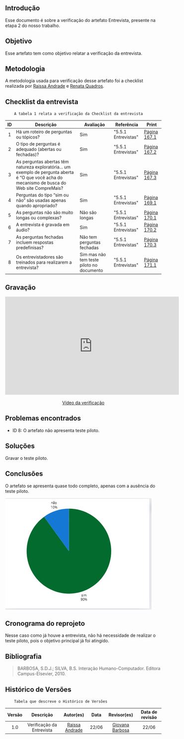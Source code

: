 ## Introdução 
Esse documento é sobre a verificação do artefato Entrevista, presente na etapa 2 do nosso trabalho.

## Objetivo 
Esse artefato tem como objetivo relatar a verificação da entrevista.

## Metodologia 
A metodologia usada para verificação desse artefato foi a checklist realizada por [Raissa Andrade](https://github.com/RaissaAndradeS) e [Renata Quadros](https://github.com/Renatinha28).

## Checklist da entrevista 

        A tabela 1 relata a verificação da Checklist da entrevista 
| ID | Descrição | Avaliação | Referência | Print |
| :----: | --------- | ---------- | ----------- | ------- |
| 1 | Há um roteiro de perguntas ou tópicos? |Sim | "5.5.1 Entrevistas" | [Página 167.1](../../../assets/verificacao/verificação%20nosso%20grupo/etapa2/Pagina167.1.png) |
| 2 | O tipo de perguntas é adequado (abertas ou fechadas)? | Sim | "5.5.1 Entrevistas" | [Página 167.2](../../../assets/verificacao/verificação%20nosso%20grupo/etapa2/Pagina167.2.png) |
| 3 | As perguntas abertas têm natureza exploratória... um exemplo de pergunta aberta é “O que você acha do mecanismo de busca do Web site CompreMais? | Sim| "5.5.1 Entrevistas" | [Página 167.3](../../../assets/verificacao/verificação%20nosso%20grupo/etapa2/Pagina167.3.png) |
| 4 | Perguntas do tipo “sim ou não” são usadas apenas quando apropriado? |Sim | "5.5.1 Entrevistas" | [Página 169.1](../../../assets/verificacao/verificação%20nosso%20grupo/etapa2/Pagina169.1.png) |
| 5 | As perguntas não são muito longas ou complexas? | Não são longas | "5.5.1 Entrevistas" | [Página 170.1](../../../assets/verificacao/verificação%20nosso%20grupo/etapa2/Pagina170.1.png) |
| 6 | A entrevista é gravada em áudio? | Sim | "5.5.1 Entrevistas" | [Página 170.2](../../../assets/verificacao/verificação%20nosso%20grupo/etapa2/170.2.png) |
| 7 | As perguntas fechadas incluem respostas predefinisas?| Não tem perguntas fechadas| "5.5.1 Entrevistas" | [Página 170.3](../../../assets/verificacao/verificação%20nosso%20grupo/etapa2/Pagina170.3.png) |
| 8 | Os entrevistadores são treinados para realizarem a entrevista? | Sim mas não tem teste piloto no documento| "5.5.1 Entrevistas" | [Página 171.1](../../../assets/verificacao/verificação%20nosso%20grupo/etapa2/Pagina171.1.png) |

## Gravação 

<p style="text-align: center">
    <iframe width="560" height="315" src="https://www.youtube.com/embed/4ds7kePDTng" title="YouTube video player" frameborder="0" allow="accelerometer; autoplay; clipboard-write; encrypted-media; gyroscope; picture-in-picture; web-share" referrerpolicy="strict-origin-when-cross-origin" allowfullscreen></iframe>
</p>
<p style="text-align: center">
    <a href="https://www.youtube.com/watch?v=4ds7kePDTng" target="_blank">Vídeo da verificação</a>
</p>

## Problemas encontrados

- ID 8: O artefato não apresenta teste piloto.

## Soluções 

Gravar o teste piloto.

## Conclusões 

O artefato se apresenta quase todo completo, apenas com a ausência do teste piloto.

![Gráfico da Entrevista](../../../assets/verificacao/verificação%20nosso%20grupo/etapa2/aspectoetico.png)


## Cronograma do reprojeto 

Nesse caso como já houve a entrevista, não há necessidade de realizar o teste piloto, pois o objetivo principal já foi atingido.

## Bibliografia 

> BARBOSA, S.D.J.; SILVA, B.S. Interação Humano-Computador. Editora Campus-Elsevier, 2010.

## Histórico de Versões

        Tabela que descreve o Histórico de Versões
|     Versão       |     Descrição      |      Autor(es)      | Data           |  Revisor(es)          |Data de revisão|
| :----------------------------------------------------------: | :-------------------------------: | :-------------------------------------------------: | :-------------------------------: |  :-------------------------------: | :-------------------------------: |
| 1.0 |  Verificação da Entrevista | [Raissa Andrade](https://github.com/RaissaAndradeS)   | 22/06 |  [Giovana Barbosa](https://github.com/gio221) | 22/06 |  [Rayene Almeida](https://github.com/rayenealmeida) | 24/06 |
